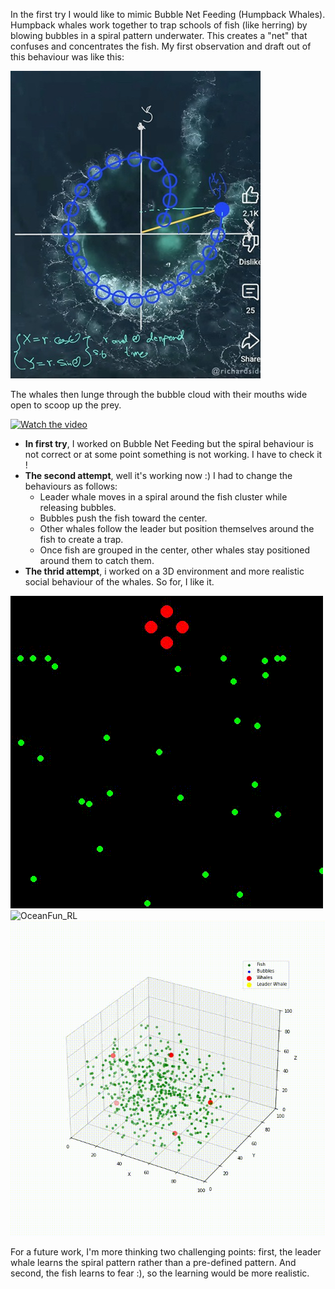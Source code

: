 In the first try I would like to mimic Bubble Net Feeding (Humpback Whales).
Humpback whales work together to trap schools of fish (like herring) by blowing bubbles in a spiral pattern underwater.
This creates a "net" that confuses and concentrates the fish. My first observation and draft out of this behaviour was like this:

![OceanFun_RL](first_note.jpg)

The whales then lunge through the bubble cloud with their mouths wide open to scoop up the prey.

[![Watch the video](https://img.youtube.com/vi/JNhldKgPRg0&ab_channel=UniversityofHawai%E2%80%98iNews/0.jpg)](https://www.youtube.com/watch?v=JNhldKgPRg0&ab_channel=UniversityofHawai%E2%80%98iNews)

- **In first try**, I worked on Bubble Net Feeding but the spiral behaviour is not correct or at some point something is not working. I have to check it !
- **The second attempt**, well it's working now :) 
I had to change the behaviours as follows:
  - Leader whale moves in a spiral around the fish cluster while releasing bubbles.
  - Bubbles push the fish toward the center.
  - Other whales follow the leader but position themselves around the fish to create a trap.
  - Once fish are grouped in the center, other whales stay positioned around them to catch them.
- **The thrid attempt**, i worked on a 3D environment and more realistic social behaviour of the whales. So for, I like it.

![OceanFun_RL](Results/bubble_net_simulation1.gif) ![OceanFun_RL](Results/bubble_net_simulation2.gif) ![OceanFun_RL](Results/bubble_net_simulation4_3d.gif)

For a future work, I'm more thinking two challenging points: first, the leader whale learns the spiral pattern rather than a pre-defined pattern. And second, the fish learns to fear :), so the learning would be more realistic.
